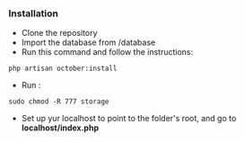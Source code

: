 
### Installation

- Clone the repository 
- Import the database from /database
- Run this command and follow the instructions:

```shell
php artisan october:install
```
- Run : 
```shell
sudo chmod -R 777 storage
```
- Set up yur localhost to point to the folder's root, and go to <b> localhost/index.php <b/>

